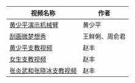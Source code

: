 | 视频名称                                                     | 作者           |
| ------------------------------------------------------------ | -------------- |
| [黄少平演示机械臂](https://v.qq.com/x/page/g07498b7j51.html) | 黄少平         |
| [刮画微梦想秀](https://v.qq.com/x/page/v0749e8ah2y.html)     | 王鲜俐、周俞君 |
| [黄少平支教视频](https://www.laihua.com/newShare?videoId=60b87890-bc04-4d13-8a92-a500cb090e04&temp=false) | 赵丰           |
| [女生支教视频](https://freiwilliger.oss-cn-shenzhen.aliyuncs.com/volunteer/spring_semester2018/summer_teaching/%E7%85%A7%E7%89%87%E8%A7%86%E9%A2%91/girls%EF%BC%88%E8%B5%B5%E4%B8%B0%E5%88%B6%E4%BD%9C%EF%BC%89.mp4)                                                 | 赵丰           |
| [张炎武和张晓冰支教视频](https://freiwilliger.oss-cn-shenzhen.aliyuncs.com/volunteer/spring_semester2018/summer_teaching/%E7%85%A7%E7%89%87%E8%A7%86%E9%A2%91/%E5%BC%A0%E7%82%8E%E6%AD%A6%E5%92%8C%E5%BC%A0%E6%99%93%E5%86%B0%EF%BC%88%E8%B5%B5%E4%B8%B0%E5%88%B6%E4%BD%9C%EF%BC%89.mp4)                                       | 赵丰           |


